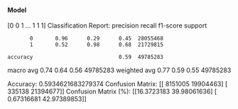 #### Model
[0 0 1 ... 1 1 1]
Classification Report:
              precision    recall  f1-score   support

           0       0.96      0.29      0.45  28055468
           1       0.52      0.98      0.68  21729815

    accuracy                           0.59  49785283
   macro avg       0.74      0.64      0.56  49785283
weighted avg       0.77      0.59      0.55  49785283

Accuracy: 0.5934621683279374
Confusion Matrix:
[[ 8151005 19904463]
 [  335138 21394677]]
Confusion Matrix (%):
[[16.3723183  39.98061636]
 [ 0.67316681 42.97389853]]
